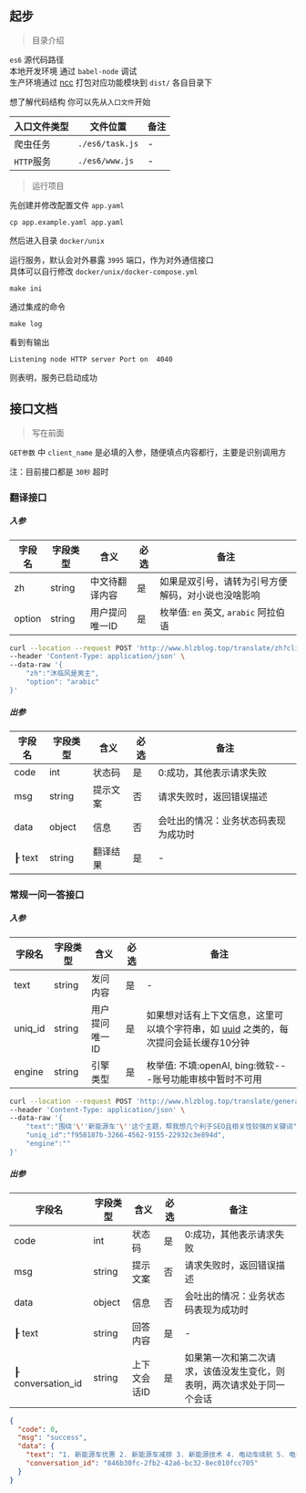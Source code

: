 ## 起步

> 目录介绍

`es6` 源代码路径  
本地开发环境 通过 `babel-node` 调试  
生产环境通过 [ncc](https://github.com/vercel/ncc) 打包对应功能模块到 `dist/` 各自目录下  

想了解代码结构 你可以先从`入口文件`开始

| 入口文件类型 | 文件位置 | 备注 |
| ---- | ---- | ---- |
| 爬虫任务 | `./es6/task.js`   | - |
| `HTTP`服务 | `./es6/www.js`   | - |


> 运行项目

先创建并修改配置文件 `app.yaml`  

```
cp app.example.yaml app.yaml
```

然后进入目录 `docker/unix`  

运行服务，默认会对外暴露 `3995` 端口，作为对外通信接口  
具体可以自行修改 `docker/unix/docker-compose.yml`  

```
make ini
```

通过集成的命令  
```
make log
```

看到有输出  

```
Listening node HTTP server Port on  4040
```

则表明，服务已启动成功


## 接口文档

> 写在前面

`GET参数` 中 `client_name` 是必填的入参，随便填点内容都行，主要是识别调用方    

注：目前接口都是 `30秒` 超时  

### 翻译接口



##### 入参

|字段名 | 字段类型 | 含义| 必选| 备注|
|--- |--- |--- |--- |--- |
| zh |string | 中文待翻译内容 |是 | 如果是双引号，请转为引号方便解码，对小说也没啥影响   |
| option | string | 用户提问唯一ID |是 | 枚举值: `en` 英文, `arabic` 阿拉伯语  |

```bash
curl --location --request POST 'http://www.hlzblog.top/translate/zh?client_name=mlf' \
--header 'Content-Type: application/json' \
--data-raw '{
    "zh":"沐临风是男主",
    "option": "arabic"
}'
```

##### 出参

|字段名 | 字段类型 | 含义| 必选| 备注|
|--- |--- |--- |--- |--- |
|code |int |状态码 | 是 |0:成功，其他表示请求失败 |
|msg |string |提示文案 |否 |请求失败时，返回错误描述|
|data |object |信息 |否 |会吐出的情况：业务状态码表现为成功时 |
|┠ text |string | 翻译结果 |是 | -  |



### 常规一问一答接口



##### 入参

|字段名 | 字段类型 | 含义| 必选| 备注|
|--- |--- |--- |--- |--- |
| text |string | 发问内容 |是 | -  |
| uniq_id | string | 用户提问唯一ID |是 | 如果想对话有上下文信息，这里可以填个字符串，如 [uuid](https://1024tools.com/uuid) 之类的，每次提问会延长缓存10分钟  |
| engine | string | 引擎类型 |是 | 枚举值: 不填:openAI, bing:微软---账号功能审核中暂时不可用 |


```bash
curl --location --request POST 'http://www.hlzblog.top/translate/general?client_name=mlf' \
--header 'Content-Type: application/json' \
--data-raw '{
    "text":"围绕'\''新能源车'\''这个主题，帮我想几个利于SEO且相关性较强的关键词",
    "uniq_id":"f958187b-3266-4562-9155-22932c3e894d",
    "engine":""
}'
```

##### 出参

|字段名 | 字段类型 | 含义| 必选| 备注|
|--- |--- |--- |--- |--- |
|code |int |状态码 | 是 |0:成功，其他表示请求失败 |
|msg |string |提示文案 |否 |请求失败时，返回错误描述|
|data |object |信息 |否 |会吐出的情况：业务状态码表现为成功时 |
|┠ text |string | 回答内容 |是 | -  |
|┠ conversation_id |string | 上下文会话ID |是 | 如果第一次和第二次请求，该值没发生变化，则表明，两次请求处于同一个会话  |


~~~json
{
  "code": 0,
  "msg": "success",
  "data": {
    "text": "1. 新能源车优惠 2. 新能源车减排 3. 新能源技术 4. 电动车续航 5. 电动车的未来 6. 电动车的安全性 7. 新能源车的发展 8. 新能源汽车使用成本 9. 新能源车的维修 10. 新能源车的耗能",
    "conversation_id": "846b30fc-2fb2-42a6-bc32-8ec010fcc705"
  }
}
~~~